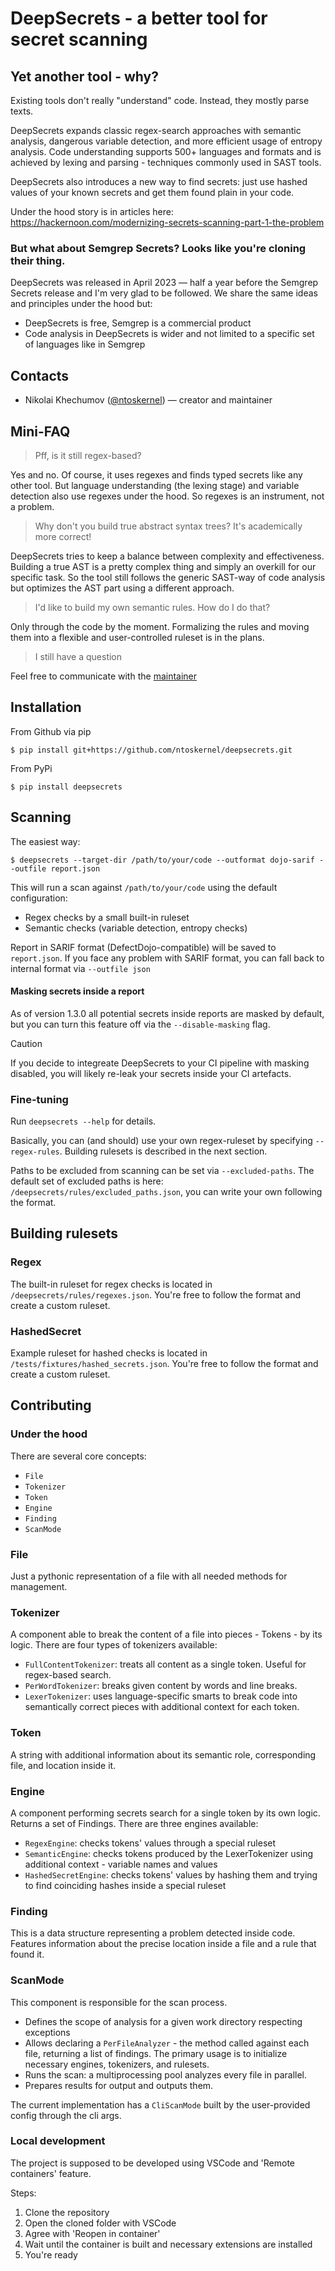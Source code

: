 # DeepSecrets - a better tool for secret scanning

## Yet another tool - why?
Existing tools don't really "understand" code. Instead, they mostly parse texts.

DeepSecrets expands classic regex-search approaches with semantic analysis, dangerous variable detection, and more efficient usage of entropy analysis. Code understanding supports 500+ languages and formats and is achieved by lexing and parsing - techniques commonly used in SAST tools.

DeepSecrets also introduces a new way to find secrets: just use hashed values of your known secrets and get them found plain in your code.

Under the hood story is in articles here: https://hackernoon.com/modernizing-secrets-scanning-part-1-the-problem 

### But what about Semgrep Secrets? Looks like you're cloning their thing.
DeepSecrets was released in April 2023 — half a year before the Semgrep Secrets release and I'm very glad to be followed. We share the same ideas and principles under the hood but:
- DeepSecrets is free, Semgrep is a commercial product
- Code analysis in DeepSecrets is wider and not limited to a specific set of languages like in Semgrep


## Contacts

- Nikolai Khechumov ([@ntoskernel](https://github.com/ntoskernel)) — creator and maintainer


## Mini-FAQ
> Pff, is it still regex-based?

Yes and no. Of course, it uses regexes and finds typed secrets like any other tool. But language understanding (the lexing stage) and variable detection also use regexes under the hood. So regexes is an instrument, not a problem.

> Why don't you build true abstract syntax trees? It's academically more correct!

DeepSecrets tries to keep a balance between complexity and effectiveness. Building a true AST is a pretty complex thing and simply an overkill for our specific task. So the tool still follows the generic SAST-way of code analysis but optimizes the AST part using a different approach.

> I'd like to build my own semantic rules. How do I do that?

Only through the code by the moment. Formalizing the rules and moving them into a flexible and user-controlled ruleset is in the plans.

> I still have a question

Feel free to communicate with the [maintainer](https://github.com/ntoskernel/deepsecrets/blob/main/pyproject.toml#L6-L8)

## Installation

From Github via pip

`$ pip install git+https://github.com/ntoskernel/deepsecrets.git`

From PyPi

`$ pip install deepsecrets`


## Scanning
The easiest way:

`$ deepsecrets --target-dir /path/to/your/code --outformat dojo-sarif --outfile report.json`

This will run a scan against `/path/to/your/code` using the default configuration:
- Regex checks by a small built-in ruleset
- Semantic checks (variable detection, entropy checks)

Report in SARIF format (DefectDojo-compatible) will be saved to `report.json`. If you face any problem with SARIF format, you can fall back to internal format via `--outfile json`

#### Masking secrets inside a report

As of version 1.3.0 all potential secrets inside reports are masked by default, but you can turn this feature off via the `--disable-masking` flag.

> [!Caution]  
> If you decide to integreate DeepSecrets to your CI pipeline with masking disabled, you will likely re-leak your secrets inside your CI artefacts.

### Fine-tuning
Run `deepsecrets --help` for details.

Basically, you can (and should) use your own regex-ruleset by specifying `--regex-rules`. Building rulesets is described in the next section.

Paths to be excluded from scanning can be set via `--excluded-paths`. The default set of excluded paths is here: `/deepsecrets/rules/excluded_paths.json`, you can write your own following the format.

## Building rulesets

### Regex

The built-in ruleset for regex checks is located in `/deepsecrets/rules/regexes.json`. You're free to follow the format and create a custom ruleset.

### HashedSecret

Example ruleset for hashed checks is located in `/tests/fixtures/hashed_secrets.json`. You're free to follow the format and create a custom ruleset.


## Contributing

### Under the hood
There are several core concepts:

- `File`
- `Tokenizer`
- `Token`
- `Engine`
- `Finding`
- `ScanMode`

### File
Just a pythonic representation of a file with all needed methods for management.

### Tokenizer
A component able to break the content of a file into pieces - Tokens - by its logic. There are four types of tokenizers available:

- `FullContentTokenizer`: treats all content as a single token. Useful for regex-based search.
- `PerWordTokenizer`: breaks given content by words and line breaks.
- `LexerTokenizer`: uses language-specific smarts to break code into semantically correct pieces with additional context for each token.

### Token
A string with additional information about its semantic role, corresponding file, and location inside it.

### Engine
A component performing secrets search for a single token by its own logic. Returns a set of Findings. There are three engines available:

- `RegexEngine`: checks tokens' values through a special ruleset
- `SemanticEngine`: checks tokens produced by the LexerTokenizer using additional context - variable names and values
- `HashedSecretEngine`: checks tokens' values by hashing them and trying to find coinciding hashes inside a special ruleset

### Finding
This is a data structure representing a problem detected inside code. Features information about the precise location inside a file and a rule that found it.

### ScanMode
This component is responsible for the scan process.

- Defines the scope of analysis for a given work directory respecting exceptions
- Allows declaring a `PerFileAnalyzer` - the method called against each file, returning a list of findings. The primary usage is to initialize necessary engines, tokenizers, and rulesets.
- Runs the scan: a multiprocessing pool analyzes every file in parallel.
- Prepares results for output and outputs them.

The current implementation has a `CliScanMode` built by the user-provided config through the cli args.

### Local development

The project is supposed to be developed using VSCode and 'Remote containers' feature.

Steps:
1. Clone the repository
2. Open the cloned folder with VSCode
3. Agree with 'Reopen in container'
4. Wait until the container is built and necessary extensions are installed
5. You're ready
